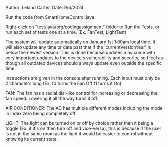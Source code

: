 Author: Leland Carter, Date: 9/6/2024

Run the code from SmartHomeControl.java

Right-click on "test/java/org/codingassignment" folder to Run the Tests,
or run each set of tests one at a time. (Ex. FanTest, LightTest)

The system will update automatically on January 1st 1:00am local time.
It will also update any time or date past that if the 'currentVersionYear'
is below the newest version. This is done because updates may come with very
important updates to the device's vulnerability and security, so I feel as though
all outdated devices should always update even outside the specific time.

Instructions are given in the console after running.
Each input must only be 2 characters long
(Ex. f0 turns the Fan Off f1 turns it On)

FAN: The fan has a radial dial-like control for increasing or
decreasing the fan speed. Lowering it all the way turns it off.

AIR CONDITIONER: The AC has multiple different modes including the mode in index
zero being completely off.

LIGHT: The light can be turned on or off by choice rather than it being a toggle
(Ex. if it's on then turn off and vice-versa), this is because if the user
is not in the same room as the light it would be easier to control without
knowing its current state.
